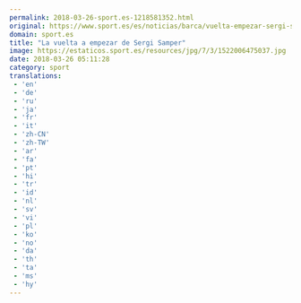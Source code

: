 ```yaml
---
permalink: 2018-03-26-sport.es-1218581352.html
original: https://www.sport.es/es/noticias/barca/vuelta-empezar-sergi-samper-6715525?utm_source=rss-noticias&utm_medium=feed&utm_campaign=barca
domain: sport.es
title: "La vuelta a empezar de Sergi Samper"
image: https://estaticos.sport.es/resources/jpg/7/3/1522006475037.jpg
date: 2018-03-26 05:11:28
category: sport
translations: 
 - 'en'
 - 'de'
 - 'ru'
 - 'ja'
 - 'fr'
 - 'it'
 - 'zh-CN'
 - 'zh-TW'
 - 'ar'
 - 'fa'
 - 'pt'
 - 'hi'
 - 'tr'
 - 'id'
 - 'nl'
 - 'sv'
 - 'vi'
 - 'pl'
 - 'ko'
 - 'no'
 - 'da'
 - 'th'
 - 'ta'
 - 'ms'
 - 'hy'
---
```


